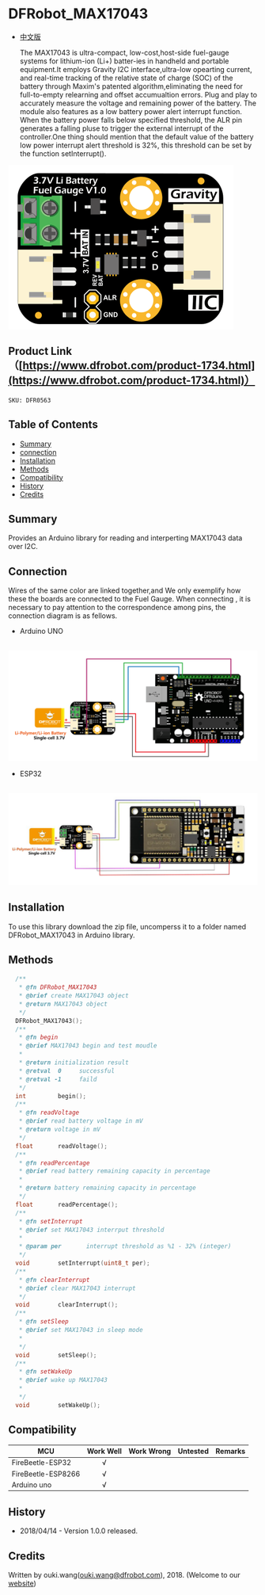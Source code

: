 # DFRobot_MAX17043

* [中文版](./README_CN.md)

   The MAX17043 is ultra-compact, low-cost,host-side fuel-gauge systems for lithium-ion (Li+) batter-ies in handheld and portable 
equipment.It employs Gravity I2C interface,ultra-low opearting current, and real-time tracking of the relative state of charge (SOC) 
of the battery through Maxim's patented algorithm,eliminating the need for full-to-empty relearning and offset accumualtion errors. 
Plug and play to accurately measure the voltage and remaining power of the battery. The module  also features as a low battery power
alert interrupt function.  When the battery power falls below specified threshold, the ALR pin generates a falling pluse to trigger 
the external interrupt of the controller.One thing should mention that the default value of the battery low power interrupt alert 
threshold is 32%, this threshold can be set by the function setInterrupt().

![产品效果图](./resources/images/DFR0563.jpg) 

## Product Link（[https://www.dfrobot.com/product-1734.html](https://www.dfrobot.com/product-1734.html)）
    SKU: DFR0563

## Table of Contents
* [Summary](#summary)
* [connection](connection)
* [Installation](#installation)
* [Methods](#methods)
* [Compatibility](#compatibility)
* [History](#history)
* [Credits](#credits)

## Summary

Provides an Arduino library for reading and interperting MAX17043 data over I2C.

## Connection
Wires of the same color are linked together,and We only exemplify how these the boards are connected to the Fuel Gauge.
When connecting , it is necessary to pay attention to the correspondence among pins, the connection diagram is as fellows.

* Arduino UNO
<br>
<img src="./resources/images/UNO.jpg">
<br>

* ESP32
<br>
<img src="./resources/images/esp32.jpg">
<br>


## Installation

To use this library download the zip file, uncomperss it to a folder named DFRobot_MAX17043 in Arduino library.
## Methods

```C++
  /**
   * @fn DFRobot_MAX17043
   * @brief create MAX17043 object
   * @return MAX17043 object
   */
  DFRobot_MAX17043();
  /**
   * @fn begin
   * @brief MAX17043 begin and test moudle
   *
   * @return initialization result
   * @retval  0     successful
   * @retval -1     faild
   */
  int         begin();
  /**
   * @fn readVoltage
   * @brief read battery voltage in mV
   * @return voltage in mV
   */
  float       readVoltage();
  /**
   * @fn readPercentage
   * @brief read battery remaining capacity in percentage
   *
   * @return battery remaining capacity in percentage
   */
  float       readPercentage();
  /**
   * @fn setInterrupt
   * @brief set MAX17043 interrput threshold
   *
   * @param per       interrupt threshold as %1 - 32% (integer)
   */
  void        setInterrupt(uint8_t per);
  /**
   * @fn clearInterrupt
   * @brief clear MAX17043 interrupt
   */
  void        clearInterrupt();
  /**
   * @fn setSleep
   * @brief set MAX17043 in sleep mode
   *
   */
  void        setSleep();
  /**
   * @fn setWakeUp
   * @brief wake up MAX17043
   *
   */
  void        setWakeUp();

```

## Compatibility

| MCU                | Work Well | Work Wrong | Untested | Remarks |
| ------------------ | :-------: | :--------: | :------: | ------- |
| FireBeetle-ESP32   | √         |            |          |
| FireBeetle-ESP8266 | √         |            |          |
| Arduino uno        | √         |            |          |

## History

- 2018/04/14 - Version 1.0.0 released.

## Credits

Written by ouki.wang(ouki.wang@dfrobot.com), 2018. (Welcome to our [website](https://www.dfrobot.com/))


